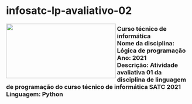 # infosatc-lp-avaliativo-02
  <img align="left" width="300" height="150" src="logo-horizontal.png">
 <h3>Curso técnico de informática
 <br>
 Nome da disciplina: Lógica de programação
 <br>
 Ano: 2021
 <br>
 Descrição: Atividade avaliativa 01 da disciplina de linguagem de
programação do curso técnico de informática SATC 2021
<br>
Linguagem: Python</h3>